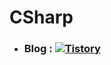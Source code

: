 # CSharp

* ### Blog : <a href="https://organize1202.tistory.com/category/Anna%20belly%20belly%20hard/C%23">![Tistory](https://img.shields.io/badge/Tistory-%23000000.svg?style=plastic&logo=tistory&logoColor=#000000)
